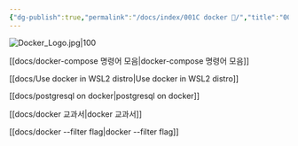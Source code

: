 ```yaml
---
{"dg-publish":true,"permalink":"/docs/index/001C docker 🐳/","title":"001C docker 🐳"}
---
```


![Docker_Logo.jpg|100](/img/user/docs/assets/Docker_Logo.jpg)

[[docs/docker-compose 명령어 모음\|docker-compose 명령어 모음]]

[[docs/Use docker in WSL2 distro\|Use docker in WSL2 distro]]

[[docs/postgresql on docker\|postgresql on docker]]

[[docs/docker 교과서\|docker 교과서]]

[[docs/docker --filter flag\|docker --filter flag]]
